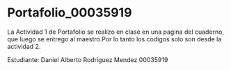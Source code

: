 # Portafolio_00035919
La Actividad 1 de Portafolio se realizo en clase en una pagina del cuaderno, que luego se entrego al maestro.Por lo tanto los codigos solo son desde la actividad 2.

Estudiante: Daniel Alberto Rodriguez Mendez 00035919

